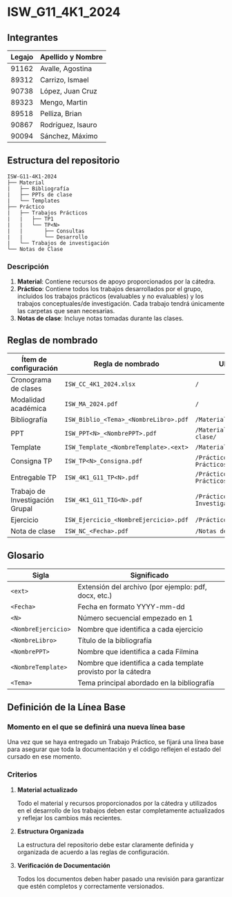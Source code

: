 # ISW_G11_4K1_2024

## Integrantes
| Legajo | Apellido y Nombre    |
|--------|----------------------|
| 91162  | Avalle, Agostina     |
| 89312  | Carrizo, Ismael      |
| 90738  | López, Juan Cruz     |
| 89323  | Mengo, Martin        |
| 89518  | Pelliza, Brian       |
| 90867  | Rodríguez, Isauro    |
| 90094  | Sánchez, Máximo      |

## Estructura del repositorio
```
ISW-G11-4K1-2024
├── Material
|   ├── Bibliografía
|   ├── PPTs de clase
|   └── Templates
├── Práctico
|   ├── Trabajos Prácticos
|   |   ├── TP1
|   |   └── TP<N>
|   |       ├── Consultas
|   |       └── Desarrollo
|   └── Trabajos de investigación
└── Notas de Clase
```
### Descripción
1. **Material**: Contiene recursos de apoyo proporcionados por la cátedra.
2. **Práctico**: Contiene todos los trabajos desarrollados por el grupo, incluidos los trabajos prácticos (evaluables y no evaluables) y los trabajos conceptuales/de investigación. Cada trabajo tendrá únicamente las carpetas que sean necesarias.
3. **Notas de clase**: Incluye notas tomadas durante las clases.

## Reglas de nombrado
| Ítem de configuración | Regla de nombrado | Ubicación |
|-----------------------|-------------------|-----------|
| Cronograma de clases | `ISW_CC_4K1_2024.xlsx` | `/` |
| Modalidad académica | `ISW_MA_2024.pdf` | `/` |
| Bibliografía | `ISW_Biblio_<Tema>_<NombreLibro>.pdf` | `/Material/Bibliografía/` |
| PPT | `ISW_PPT<N>_<NombrePPT>.pdf` | `/Material/PPTs de clase/`
| Template | `ISW_Template_<NombreTemplate>.<ext>` | `/Material/Templates/` |
| Consigna TP | `ISW_TP<N>_Consigna.pdf` | `/Práctico/Trabajos Prácticos/TP<N>/`
| Entregable TP | `ISW_4K1_G11_TP<N>.pdf` | `/Práctico/Trabajos Prácticos/TP<N>/`
| Trabajo de Investigación Grupal | `ISW_4K1_G11_TIG<N>.pdf` | `/Práctico/Trabajos De Investigacion/`
| Ejercicio | `ISW_Ejercicio_<NombreEjercicio>.pdf` | `/Práctico/Ejercicios/` |
| Nota de clase | `ISW_NC_<Fecha>.pdf` | `/Notas de clase/` |

## Glosario

| Sigla | Significado |
|-------|-------------|
| `<ext>` | Extensión del archivo (por ejemplo: pdf, docx, etc.) |
| `<Fecha>` | Fecha en formato YYYY-mm-dd |
| `<N>` | Número secuencial empezado en 1 |
| `<NombreEjercicio>` | Nombre que identifica a cada ejercicio |
| `<NombreLibro>` | Título de la bibliografía |
| `<NombrePPT>` | Nombre que identifica a cada Filmina |
| `<NombreTemplate>` | Nombre que identifica a cada template provisto por la cátedra |
| `<Tema>` | Tema principal abordado en la bibliografía |

## Definición de la Línea Base
### Momento en el que se definirá una nueva línea base
Una vez que se haya entregado un Trabajo Práctico, se fijará una línea base para asegurar que toda la documentación y el código reflejen el estado del cursado en ese momento.

### Criterios
1. **Material actualizado**

    Todo el material y recursos proporcionados por la cátedra y utilizados en el desarrollo de los trabajos deben estar completamente actualizados y reflejar los cambios más recientes.

2. **Estructura Organizada**

    La estructura del repositorio debe estar claramente definida y organizada de acuerdo a las reglas de configuración.

3. **Verificación de Documentación**
    
    Todos los documentos deben haber pasado una revisión para garantizar que estén completos y correctamente versionados.
